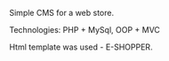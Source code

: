 Simple CMS for a web store.

Technologies:
PHP + MySql,
OOP + MVC 

Html template was used - E-SHOPPER.

                                  
                                  
